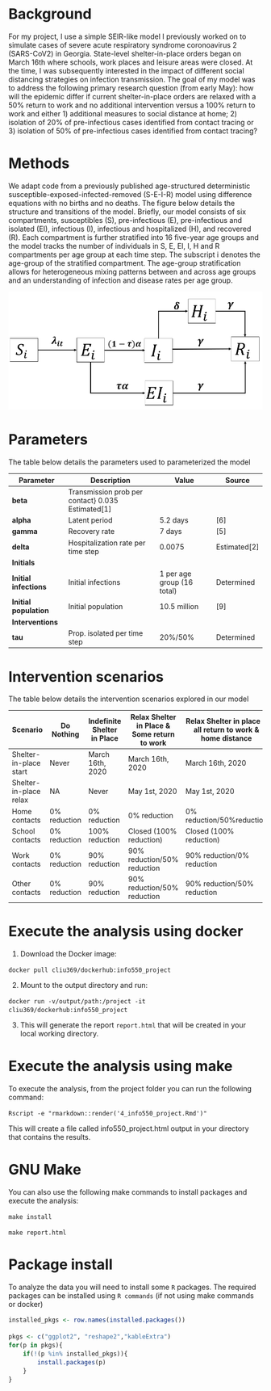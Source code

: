# Background

For my project, I use a simple SEIR-like model I previously worked on to simulate cases of severe acute respiratory syndrome coronoavirus 2 (SARS-CoV2) in Georgia. State-level shelter-in-place orders began on March 16th where schools, work places and leisure areas were closed. At the time, I was subsequently interested in the impact of different social distancing strategies on infection transmission. The goal of my model was to address the following primary research question (from early May): how will the epidemic differ if current shelter-in-place orders are relaxed with a 50% return to work and no additional intervention versus a 100% return to work and either 1) additional measures to social distance at home; 2) isolation of 20% of pre-infectious cases identified from contact tracing or 3) isolation of 50% of pre-infectious cases identified from contact tracing? 

# Methods
We adapt code from a previously published age-structured deterministic susceptible-exposed-infected-removed (S-E-I-R) model using difference equations with no births and no deaths. The figure below details the structure and transitions of the model. Briefly, our model consists of six compartments, susceptibles (S), pre-infectious (E), pre-infectious and isolated (EI), infectious (I), infectious and hospitalized (H), and recovered (R). Each compartment is further stratified into 16 five-year age groups and the model tracks the number of individuals in S, E, EI, I, H and R compartments per age group at each time step. The subscript i denotes the age-group of the stratified compartment. The age-group stratification allows for heterogeneous mixing patterns between and across age groups and an understanding of infection and disease rates per age group.

![Model structure](/modelstructure.png)

# Parameters
The table below details the parameters used to parameterized the model

Parameter|	Description|	Value|	Source
---------|----------------|-----------|----------
**beta**| Transmission prob per contact}	0.035	Estimated[1]
**alpha**|	Latent period|	5.2 days|	[6]
**gamma**|	Recovery rate|	7 days|	[5]
**delta**|	Hospitalization rate per time step|	0.0075|	Estimated[2]
**Initials**|			
**Initial infections**|	Initial infections|	1 per age group (16 total)|	Determined
**Initial population**|	Initial population|	10.5 million|	[9]
**Interventions**|			
**tau**|	Prop. isolated per time step|	20%/50%|	Determined


# Intervention scenarios
The table below details the intervention scenarios explored in our model

Scenario|	Do Nothing|	Indefinite Shelter in Place|	Relax Shelter in Place & Some return to work|	Relax Shelter in place & all return to work & home distance
--------|----------------|-----------------------------|-----------------------------------------------|---------------------------------------------------
Shelter-in-place start|	Never|	March 16th, 2020|	March 16th, 2020|	March 16th, 2020
Shelter-in-place relax|	NA|	Never|	May 1st, 2020|	May 1st, 2020
Home contacts|	0% reduction|	0% reduction|	0% reduction|	0% reduction/50%reduction
School contacts|	0% reduction|	100% reduction|	Closed (100% reduction)|	Closed (100% reduction)
Work contacts|	0% reduction|	90% reduction|	90% reduction/50% reduction|	90% reduction/0% reduction
Other contacts|	0% reduction|	90% reduction|	90% reduction/50% reduction|	90% reduction/50% reduction

# Execute the analysis using docker
1. Download the Docker image:

`docker pull cliu369/dockerhub:info550_project`

2. Mount to the output directory and run:

`docker run -v/output/path:/project -it cliu369/dockerhub:info550_project`

3. This will generate the report `report.html` that will be created in your local working directory. 

# Execute the analysis using make
To execute the analysis, from the project folder you can run the following command:

`Rscript -e "rmarkdown::render('4_info550_project.Rmd')"`

This will create a file called info550_project.html output in your directory that contains the results.

# GNU Make
You can also use the following make commands to install packages and execute the analysis:

`make install`

`make report.html`

# Package install

To analyze the data you will need to install some `R` packages. The required packages can be installed using `R commands` (if not using make commands or docker) 

``` r
installed_pkgs <- row.names(installed.packages())

pkgs <- c("ggplot2", "reshape2","kableExtra")
for(p in pkgs){
	if(!(p %in% installed_pkgs)){
		install.packages(p)
	}
}
```

